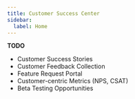 ```yaml
---
title: Customer Success Center
sidebar:
  label: Home
---
```



**TODO**
- Customer Success Stories
- Customer Feedback Collection
- Feature Request Portal
- Customer-centric Metrics (NPS, CSAT)
- Beta Testing Opportunities
